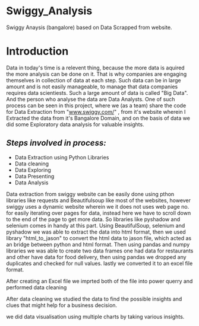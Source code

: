 # Swiggy_Analysis
Swiggy Anaysis (bangalore) based on Data Scrapped from website.
# Introduction
Data in today's time is a relevent thing, because the more data is aquired the more analysis can be done on it. That is why companies are engaging themselves in collection of data at each step. Such data can be in large amount and is not easily manageable, to manage that data companies requires data scientiests. Such a large amount of data is called "Big Data". And the person who analyse the data are Data Analysts. One of such process can be seen in this project, where we (as a team) share the code for Data Extraction from "www.swiggy.com/" , from it's website wherein I Extracted the data from it's Bangalore Domain, and on the basis of data we did some Exploratory data analysis for valuable insights.
## _Steps involved in process:_
- Data Extraction using Python Libraries
- Data cleaning 
- Data Exploring
- Data Presenting
- Data Analysis

Data extraction from swiggy website can be easily done using pthon libraries like requests and Beautifulsoup like most of the websites, however swiggy uses a dynamic website wherein we it does not uses web page no. for easily iterating over pages for data, instead here we have to scroll down to the end of the page to get more data. So libraries like pyshadow and selenium comes in handy at this part. Using BeautifulSoup, selenium and pyshadow we was able to extract the data into html format, then we used library "html_to_jason" to convert the html data to jason file, which acted as an bridge between python and html format. Then using pandas and numpy libraries we was able to create two data frames one had data for restaurants and other have data for food delivery, then using pandas we dropped any duplicates and checked for null values. lastly we converted it to an excel file format.

After creating an Excel file we imprted both of the file into power querry and performed data cleaning

After data cleaning we studied the data to find the possible insights and clues that might help for a business decision.

we did data visualisation using multiple charts by taking various insights.


